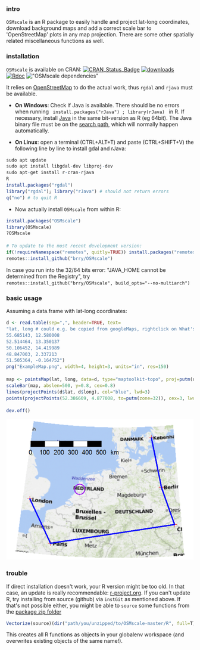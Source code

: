 ### intro

`OSMscale` is an R package to easily handle and project lat-long coordinates, 
download background maps and add a correct scale bar to 'OpenStreetMap' plots in any map projection.
There are some other spatially related miscellaneous functions as well.

### installation

`OSMscale` is available on CRAN: [![CRAN_Status_Badge](http://www.r-pkg.org/badges/version-last-release/OSMscale)](https://cran.r-project.org/package=OSMscale) [![downloads](http://cranlogs.r-pkg.org/badges/OSMscale)](http://www.r-pkg.org/services)
[![Rdoc](http://www.rdocumentation.org/badges/version/OSMscale)](http://www.rdocumentation.org/packages/OSMscale)
!["OSMscale dependencies"](https://tinyverse.netlify.com/badge/OSMscale)

It relies on [OpenStreetMap](https://blog.fellstat.com/?cat=5) to do the actual work,
thus `rgdal` and `rjava` must be available.

* **On Windows**: Check if Java is available. 
There should be no errors when running `  install.packages("rJava") ; library(rJava)  ` in R.
If necessary, install [Java](http://www.java.com/de/download/manual.jsp) in the same bit-version as R (eg 64bit).
The Java binary file must be on the [search path](http://www.java.com/en/download/help/path.xml), 
which will normally happen automatically.

* **On Linux**: open a terminal (CTRL+ALT+T) and paste (CTRL+SHIFT+V) the following 
line by line to install gdal and rJava:
```R
sudo apt update
sudo apt install libgdal-dev libproj-dev
sudo apt-get install r-cran-rjava
R
install.packages("rgdal")
library("rgdal"); library("rJava") # should not return errors
q("no") # to quit R
```

* Now actually install `OSMscale` from within R:

```R
install.packages("OSMscale") 
library(OSMscale)
?OSMscale

# To update to the most recent development version:
if(!requireNamespace("remotes", quitly=TRUE)) install.packages("remotes")
remotes::install_github("brry/OSMscale")
```
In case you run into the 32/64 bits error: "JAVA_HOME cannot be determined from the Registry", try  
`remotes::install_github("brry/OSMscale", build_opts="--no-multiarch")`

### basic usage
Assuming a data.frame with lat-long coordinates:
```R
d <- read.table(sep=",", header=TRUE, text=
"lat, long # could e.g. be copied from googleMaps, rightclick on What's here?
55.685143, 12.580008
52.514464, 13.350137
50.106452, 14.419989
48.847003, 2.337213
51.505364, -0.164752")
png("ExampleMap.png", width=4, height=3, units="in", res=150)

map <- pointsMap(lat, long, data=d, type="maptoolkit-topo", proj=putm(d$long), scale=FALSE)
scaleBar(map, abslen=500, y=0.8, cex=0.8)
lines(projectPoints(d$lat, d$long), col="blue", lwd=3)
points(projectPoints(52.386609, 4.877008, to=putm(zone=32)), cex=3, lwd=2, col="purple")

dev.off()
```
![ExampleMap](https://github.com/brry/OSMscale/blob/master/ExampleMap.png "Example Map")

### trouble

If direct installation doesn't work, your R version might be too old. 
In that case, an update is really recommendable: [r-project.org](https://www.r-project.org/). 
If you can't update R, try installing from source (github) via `instGit` as mentioned above. 
If that's not possible either, you might be able to `source` some functions from the 
[package zip folder](https://github.com/brry/OSMscale/archive/master.zip)
```R
Vectorize(source)(dir("path/you/unzipped/to/OSMscale-master/R", full=T))
```
This creates all R functions as objects in your globalenv workspace (and overwrites existing objects of the same name!).
